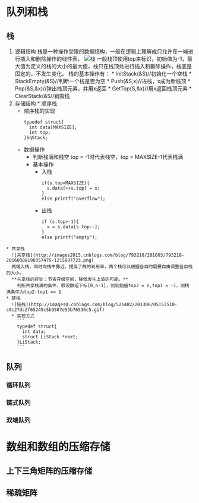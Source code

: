 # 队列和栈
## 栈
  1. 逻辑结构
    栈是一种操作受限的数据结构，一般在逻辑上理解成只允许在一端进行插入和删除操作的线性表，
    ![栈](http://d.hiphotos.baidu.com/zhidao/pic/item/b3b7d0a20cf431adb8858b624936acaf2edd9812.jpg)
    一般栈顶使用top来标识，初始值为-1，最大值为定义的栈的大小的最大值，栈只在栈顶处进行插入和删除操作，栈底是固定的，不发生变化。
    栈的基本操作有：
    * InitStack(&S)//初始化一个空栈
    * StackEmpty(&S)//判断一个栈是否为空
    * Push(&S,x)//进栈，x成为新栈顶
    * Pop(&S,&x)//弹出栈顶元素，并用x返回
    * GetTop(S,&x)//用x返回栈顶元素
    * ClearStack(&S//销毁栈
  2. 存储结构
    * 顺序栈
      * 顺序栈的实现
        ```
        typedef struct{
          int data[MAXSIZE];
          int top;
        }SqStack;
        ```
      * 数据操作
        * 判断栈满和栈空
          top = -1时代表栈空，top = MAXSIZE-1代表栈满
        * 基本操作
          * 入栈
            ```
            if(s.top<MAXSIZE){
              s.data[++s.top] = x;
            }
            else printf("overflow");
            ```
          * 出栈
            ```
            if (s.top>-1){
              x = s.data[s.top--];
            }
            else printf("empty");
            ```
    * 共享栈
      ![共享栈](http://images2015.cnblogs.com/blog/793218/201603/793218-20160308190357475-1215887723.png)  
      两端入栈，同时向栈中靠近，提高了栈的利用率，两个栈可以根据各自的需要自由调整各自栈的大小。  
      **共享栈的好处：节省存储空间，降低发生上溢的可能。**
        判断共享栈满的条件，假设数组下标[0,n-1]，则初始值top2 = n,top1 = -1，则栈满条件为top2-top1 == 1
    * 链栈
      ![链栈](http://images0.cnblogs.com/blog/521482/201308/05153510-c0c27dc2f65249c5b9507e53b76536c5.gif)  
      * 实现方式
        ```
        typedef struct{
          int data;
          struct LiStack *next;
        }LiStack;
        ```
## 队列
### 循环队列
### 链式队列
### 双端队列
# 数组和数组的压缩存储
## 上下三角矩阵的压缩存储
## 稀疏矩阵
